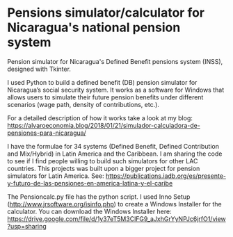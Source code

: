 # Pensions simulator/calculator for Nicaragua's national pension system
Pension simulator for Nicaragua's Defined Benefit pensions system (INSS), designed with Tkinter. 

I used Python to build a defined benefit (DB) pension simulator for Nicaragua’s social security system. It works as a software for Windows that allows users to simulate their future pension benefits under different scenarios (wage path, density of contributions, etc.). 

For a detailed description of how it works take a look at my blog:
https://alvaroeconomia.blog/2018/01/21/simulador-calculadora-de-pensiones-para-nicaragua/

I have the formulae for 34 systems (Defined Benefit, Defined Contribution and Mix/Hybrid) in Latin America and the Caribbean. I am sharing the code to see if I find people willing to build such simulators for other LAC countries. This projects was built upon a bigger project for pension simulators for Latin America. See:
https://publications.iadb.org/es/presente-y-futuro-de-las-pensiones-en-america-latina-y-el-caribe

The Pensioncalc.py file has the python script. I used Inno Setup (http://www.jrsoftware.org/isinfo.php) to create a Windows Installer for the calculator. You can download the Windows Installer here: https://drive.google.com/file/d/1y37eT5M3ClFG9_aJxhGrYyNPJc6jrfO1/view?usp=sharing
